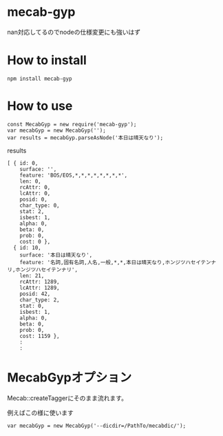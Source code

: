 # mecab-gyp
nan対応してるのでnodeの仕様変更にも強いはず

# How to install

```
npm install mecab-gyp
```

# How to use

```
const MecabGyp = new require('mecab-gyp');
var mecabGyp = new MecabGyp('');
var results = mecabGyp.parseAsNode('本日は晴天なり');
```

results
```
[ { id: 0,
    surface: '',
    feature: 'BOS/EOS,*,*,*,*,*,*,*,*',
    len: 0,
    rcAttr: 0,
    lcAttr: 0,
    posid: 0,
    char_type: 0,
    stat: 2,
    isbest: 1,
    alpha: 0,
    beta: 0,
    prob: 0,
    cost: 0 },
  { id: 10,
    surface: '本日は晴天なり',
    feature: '名詞,固有名詞,人名,一般,*,*,本日は晴天なり,ホンジツハセイテンナリ,ホンジツハセイテンナリ',
    len: 21,
    rcAttr: 1289,
    lcAttr: 1289,
    posid: 42,
    char_type: 2,
    stat: 0,
    isbest: 1,
    alpha: 0,
    beta: 0,
    prob: 0,
    cost: 1159 },
    :
    :
```

# MecabGypオプション
Mecab::createTaggerにそのまま流れます。

例えばこの様に使います
```
var mecabGyp = new MecabGyp('--dicdir=/PathTo/mecabdic/');

```
